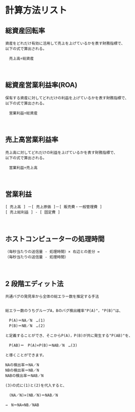 # 計算方法リスト

## <strong>総資産回転率</strong>

```text
資産をどれだけ有効に活用して売上を上げているかを表す財務指標で、
以下の式で算出される。

　売上高÷総資産
```

<br>

## <strong>総資産営業利益率(ROA)</strong>

```text
保有する資産に対してどれだけの利益を上げているかを表す財務指標で、
以下の式で算出される。

　営業利益÷総資産
```

<br>

## <strong>売上高営業利益率</strong>

```text
売上高に対してどれだけの利益を上げているかを表す財務指標で、
以下の式で算出される。

　営業利益÷売上高
```

<br>

## <strong>営業利益</strong>

```text
[ 売上高 ] －[ 売上原価 ]－[ 販売費・一般管理費 ]
[ 売上総利益 ] - [ 固定費 ]
```

<br>

## <strong>ホストコンピューターの処理時間</strong>

```text
（毎秒当たりの送信量 - 処理時間）× 右辺との差分 =
（毎秒当たりの送信量 - 処理時間）
```

<br>

## <strong>2 段階エディット法</strong>

```text
共通バグの発見率から全体の総エラー数を推定する手法


総エラー数のうちグループA，Bのバグ検出確率"P(A)"，"P(B)"は、

　P(A)＝NA／N　…(1)
　P(B)＝NB／N　…(2)

と定義することができ、そこからP(A)，P(B)が共に発生する"P(AB)"を、

　P(AB)＝　P(A)×P(B)＝NAB／N　…(3)

と導くことができます。

NAの検出率＝NA／N
NBの検出率＝NB／N
NABの検出率＝NAB／N

(3)の式に(1)と(2)を代入すると、

　(NA／N)×(NB／N)＝NAB／N

→　N＝NA×NB／NAB
```

<br>

## <strong></strong>

```text

```
